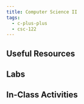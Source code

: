 ```yaml
---
title: Computer Science II
tags:
  - c-plus-plus
  - csc-122
---
```

## Useful Resources

## Labs

## In-Class Activities
